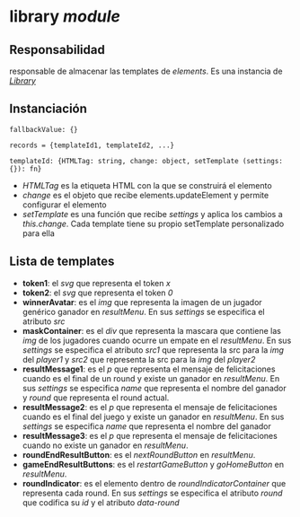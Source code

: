 # library _module_

## Responsabilidad

responsable de almacenar las templates de _elements_. Es una instancia de [_Library_](../../library.md)

## Instanciación

```
fallbackValue: {}

records = {templateId1, templateId2, ...}

templateId: {HTMLTag: string, change: object, setTemplate (settings: {}): fn}
```

-   _HTMLTag_ es la etiqueta HTML con la que se construirá el elemento
-   _change_ es el objeto que recibe elements.updateElement y permite configurar el elemento
-   _setTemplate_ es una función que recibe _settings_ y aplica los cambios a _this.change_. Cada template tiene su propio setTemplate personalizado para ella

## Lista de templates

-   **token1**: el _svg_ que representa el token _x_
-   **token2**: el _svg_ que representa el token _0_
-   **winnerAvatar**: es el _img_ que representa la imagen de un jugador genérico ganador en _resultMenu_. En sus _settings_ se especifica el atributo _src_
-   **maskContainer**: es el _div_ que representa la mascara que contiene las _img_ de los jugadores cuando ocurre un empate en el _resultMenu_. En sus _settings_ se especifica el atributo _src1_ que representa la src para la _img_ del _player1_ y _src2_ que representa la src para la _img_ del _player2_
-   **resultMessage1**: es el _p_ que representa el mensaje de felicitaciones cuando es el final de un round y existe un ganador en _resultMenu_. En sus _settings_ se especifica _name_ que representa el nombre del ganador y _round_ que representa el round actual.
-   **resultMessage2**: es el _p_ que representa el mensaje de felicitaciones cuando es el final del juego y existe un ganador en _resultMenu_. En sus _settings_ se especifica _name_ que representa el nombre del ganador
-   **resultMessage3**: es el _p_ que representa el mensaje de felicitaciones cuando no existe un ganador en _resultMenu_.
-   **roundEndResultButton**: es el _nextRoundButton_ en _resultMenu_.
-   **gameEndResultButtons**: es el _restartGameButton_ y _goHomeButton_ en _resultMenu_.
-   **roundIndicator**: es el elemento dentro de _roundIndicatorContainer_ que representa cada round. En sus _settings_ se especifica el atributo _round_ que codifica su _id_ y el atributo _data-round_
